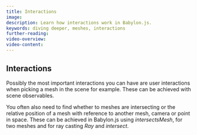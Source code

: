 ```yaml
---
title: Interactions
image:
description: Learn how interactions work in Babylon.js.
keywords: diving deeper, meshes, interactions
further-reading:
video-overview:
video-content:
---
```


## Interactions

Possibly the most important interactions you can have are user interactions when picking a mesh in the scene for example. These can be achieved with scene observables.

You often also need to find whether to meshes are intersecting or the relative position of a mesh with reference to another mesh, camera or point in space. These can be achieved in Babylon.js using _intersectsMesh_, for two meshes and for ray casting _Ray_ and _intersect_.
